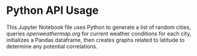# Python API Usage

This Jupyter Notebook file uses Python to generate a list of random cities, queries <i>openweathermap.org</i> for current weather conditions for each city, initializes a Pandas dataframe, then creates graphs related to latitude to determine any potential correlations.

